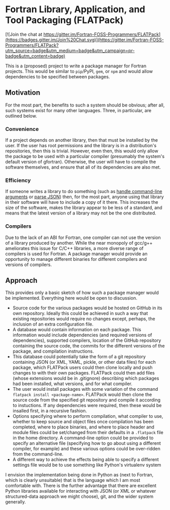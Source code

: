 # Fortran Library, Application, and Tool Packaging (FLATPack)

[![Join the chat at https://gitter.im/Fortran-FOSS-Programmers/FLATPack](https://badges.gitter.im/Join%20Chat.svg)](https://gitter.im/Fortran-FOSS-Programmers/FLATPack?utm_source=badge&utm_medium=badge&utm_campaign=pr-badge&utm_content=badge)

This is a (proposed) project to write a package manager for Fortran projects.
This would be similar to `pip`/PyPI, `gem`, or `npm` and would allow
dependencies to be specified between packages.


## Motivation
For the most part, the benefits to such a system should be obvious; after all,
such systems exist for many other languages. Three, in particular, are outlined
below.

### Convenience
If a project depends on another library, then that must be installed by the
user. If the user has root permissions and the library is in a distribution's
repositories, then this is trivial. However, even then, this would only allow
the package to be used with a particular compiler (presumably the system's
default version of gfortran). Otherwise, the user will have to compile the
software themselves, and ensure that all of its dependencies are also met.

### Efficiency
If someone writes a library to do something (such as
[handle command-line arguments](https://github.com/szaghi/FLAP) or
[parse JSON](https://github.com/jacobwilliams/json-fortran)) then, for the
most part, anyone using that library in their software will have to include
a copy of it there. This increases the size of the software, makes the library
appear to be less of a standard, and means that the latest version of a
library may not be the one distributed.

### Compilers
Due to the lack of an ABI for Fortran, one compiler can not use the version of
a library produced by another. While the near monopoly of gcc/g++ ameliorates
this issue for C/C++ libraries, a more diverse range of compilers is used
for Fortran. A package manager would provide an opportunity to manage
different binaries for different compilers and versions of compilers.


## Approach
This provides only a basic sketch of how such a package manager would be
implemented. Everything here would be open to discussion.

- Source code for the various packages would be hosted on GitHub in its
  own repository. Ideally this could be achieved in such a way that existing
  repositories would require no changes except, perhaps, the inclusion of an
  extra configuration file.
- A database would contain information on each package. This information would
  include dependencies (and required versions of dependencies), supported
  compilers, location of the GitHub repository containing the source code, the
  commits for the different versions of the package, and compilation
  instructions.
- This database could potentially take the form of a git repository containing
  JSON (or XML, YAML, pickle, or other data files) for each package, which
  FLATPack users could then clone locally and push changes to with their own
  packages. FLATPack could then add files (whose extensions would be in
  .gitignore) describing which packages had been installed, what versions, and
  for what compiler.
- The user would install packages with some variation of the command
  `flatpack install <package-name>`. FLATPack would then clone the source
  code from the specified git repository and compile it according to
  instuctions. If any dependencies were required, then these would be insalled
  first, in a recursive fashion.
- Options specifying where to perform compilation, what compiler to use, whether
  to keep source and object files once compilation has been completed, where
  to place binaries, and where to place header and module files could be
  set/changed from their defaults in a `.flatpack` file in the home directory.
  A command-line option could be provided to specify an alternative file
  (specifying how to go about using a different compiler, for example) and
  these various options could be over-ridden from the command-line.
- A different way to achieve the effects being able to specify a different
  settings file would be to use something like Python's
  virtualenv system

I envision the implementation being done in Python as (next to Fortran, which
is clearly unsuitable) that is the language which I am most comfortable with.
There is the further advantage that there are excellent Python libraries
available for interacting with JSON (or XML or whatever structured-data
approach we might choose), git, and the wider system generally.

